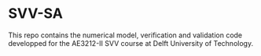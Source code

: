 # SVV-SA
This repo contains the numerical model, verification and validation code developped for the AE3212-II SVV course at Delft University of Technology.